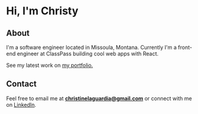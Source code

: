 # Hi, I'm Christy

## About

I'm a software engineer located in Missoula, Montana. Currently I'm a front-end engineer at ClassPass building cool web apps with React.

See my latest work on [my portfolio.](http://www.laguardia.io)

## Contact

Feel free to email me at **christinelaguardia@gmail.com** or connect with me on [LinkedIn](https://www.linkedin.com/in/christy-la-guardia/).
